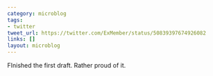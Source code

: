 ```yaml
---
category: microblog
tags:
- twitter
tweet_url: https://twitter.com/ExMember/status/50839397674926082
links: []
layout: microblog
---
```

FInished the first draft. Rather proud of it.

